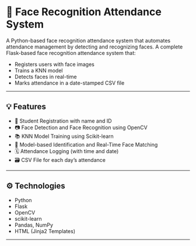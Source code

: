 
# 🎯 Face Recognition Attendance System
A Python-based face recognition attendance system that automates attendance management by detecting and recognizing faces.
A complete Flask-based face recognition attendance system that:
- Registers users with face images
- Trains a KNN model
- Detects faces in real-time
- Marks attendance in a date-stamped CSV file

---

## 💡 Features

- 📝 Student Registration with name and ID
- 📷 Face Detection and Face Recognition using OpenCV
- 📚 KNN Model Training using Scikit-learn
- 🧠 Model-based Identification and Real-Time Face Matching
- 🗓️ Attendance Logging (with time and date)
- 🗃️ CSV File for each day’s attendance

---

## ⚙️ Technologies

- Python
- Flask
- OpenCV
- scikit-learn
- Pandas, NumPy
- HTML (Jinja2 Templates)

---

